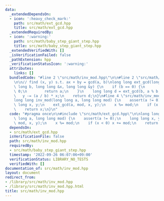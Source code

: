 ```yaml
---
data:
  _extendedDependsOn:
  - icon: ':heavy_check_mark:'
    path: src/math/ext_gcd.hpp
    title: src/math/ext_gcd.hpp
  _extendedRequiredBy:
  - icon: ':warning:'
    path: src/math/baby_step_giant_step.hpp
    title: src/math/baby_step_giant_step.hpp
  _extendedVerifiedWith: []
  _isVerificationFailed: false
  _pathExtension: hpp
  _verificationStatusIcon: ':warning:'
  attributes:
    links: []
  bundledCode: "#line 2 \"src/math/inv_mod.hpp\"\n\n#line 2 \"src/math/ext_gcd.hpp\"\
    \n\n// find (x, y) s.t. ax + by = gcd(a, b)\nlong long ext_gcd(long long a, long\
    \ long b, long long &x, long long &y) {\n    if (b == 0) {\n        x = 1, y =\
    \ 0;\n        return a;\n    }\n    long long d = ext_gcd(b, a % b, y, x);\n \
    \   y -= (a / b) * x;\n    return d;\n}\n#line 4 \"src/math/inv_mod.hpp\"\n\n\
    long long inv_mod(long long a, long long mod) {\n    assert(a != 0);\n    long\
    \ long x, y;\n    ext_gcd(a, mod, x, y);\n    x %= mod;\n    if (x < 0) x += mod;\n\
    \    return x;\n}\n"
  code: "#pragma once\n\n#include \"src/math/ext_gcd.hpp\"\n\nlong long inv_mod(long\
    \ long a, long long mod) {\n    assert(a != 0);\n    long long x, y;\n    ext_gcd(a,\
    \ mod, x, y);\n    x %= mod;\n    if (x < 0) x += mod;\n    return x;\n}\n"
  dependsOn:
  - src/math/ext_gcd.hpp
  isVerificationFile: false
  path: src/math/inv_mod.hpp
  requiredBy:
  - src/math/baby_step_giant_step.hpp
  timestamp: '2022-09-26 06:07:06+09:00'
  verificationStatus: LIBRARY_NO_TESTS
  verifiedWith: []
documentation_of: src/math/inv_mod.hpp
layout: document
redirect_from:
- /library/src/math/inv_mod.hpp
- /library/src/math/inv_mod.hpp.html
title: src/math/inv_mod.hpp
---
```

